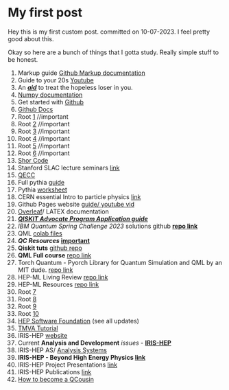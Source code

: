 # My first post

Hey this is my first custom post. committed on 10-07-2023. I feel pretty good about this.

Okay so here are a bunch of things that I gotta study. Really simple stuff to be honest. 

1. Markup guide [Github Markup documentation](https://docs.github.com/en/get-started/writing-on-github/getting-started-with-writing-and-formatting-on-github/basic-writing-and-formatting-syntax)
2. Guide to your 20s [Youtube](https://www.youtube.com/watch?v=kuEN1KbjjTE)
3. An [***aid***](https://www.youtube.com/watch?v=ObhXJ3Ivxtg&t=141s) to treat the hopeless loser in you.
4. [Numpy documentation](https://numpy.org/doc/stable/reference/routines.html)
5. Get started with [Github](https://docs.github.com/en/get-started)
6. [Github Docs](https://docs.github.com/en)
7. Root [1](https://root.cern.ch/root/htmldoc/guides/users-guide/ROOTUsersGuide.html)  //important
8. Root [2](https://root.cern.ch/root/htmldoc/guides/primer/ROOTPrimer.html)  //important
9. Root [3](https://www-f9.ijs.si/~eva/rootForBeginners/)  //important
10. Root [4](http://web.mit.edu/root_v6.12/ROOT-Primer.pdf)  //important
11. Root [5](http://physics.bu.edu/neppsr/2007/TALKS-2007/ROOT_Tutorial_Bose.pdf)  //important
12. Root [6](https://root.cern/doc/master/basic_8C.html)  //important
13. [Shor Code](https://www.slac.stanford.edu/slac/sass/talks/frederico_6-30-2010.pdf)
14. Stanford SLAC lecture seminars [link](https://www.slac.stanford.edu/slac/sass/archive.html)
15. [QECC](https://en.wikipedia.org/wiki/Quantum_error_correction)
16. Full pythia [guide](https://pythia.org/download/pdf/pythia8300.pdf)
17. Pythia [worksheet](https://pythia.org/download/pdf/worksheet8200.pdf)
18. CERN essential Intro to particle physics [link](https://indico.cern.ch/event/447008/contributions/1953687/attachments/1184942/1717323/ParticlePhysicsFOR_TEACHERS.pdf)
19. Github Pages website [guide/ youtube vid](https://www.youtube.com/watch?v=qZsgPgGdOzQ)
20. [Overleaf](https://www.overleaf.com/learn)/ LATEX documentation
21. [***QISKIT Advocate Program Application guide***](https://github.com/ronitinvecc/application-guide)
22. _IBM Quantum Spring Challenge 2023_ solutions github [**repo link**](https://github.com/ronitinvecc/ibm-quantum-challenge-spring-2023)
23. QML [colab files](https://github.com/ronitinvecc/Learn-Quantum-Machine-Learning)
24. **_QC Resources_ [important](https://github.com/ronitinvecc/Quantum-Computing-Collection-Of-Resources)**
25. **Qiskit tuts** [github repo](https://github.com/ronitinvecc/qiskit-tutorials/tree/master/tutorials)
26. **QML Full course** [repo link](https://github.com/ronitinvecc/Quantum-Machine-Learning)
27. Torch Quantum - Pyorch Library for Quantum Simulation and QML by an MIT dude. [repo link](https://github.com/ronitinvecc/torchquantum/)
28. HEP-ML Living Review [repo link](https://github.com/ronitinvecc/HEPML-LivingReview)
29. HEP-ML Resources [repo link](https://github.com/ronitinvecc/HEP-ML-Resources)
30. Root [7](https://agnieszkamucha.github.io/ParticlePhysics/Files/Tutorial-ROOT.pdf)
31. Root [8](https://indico.lip.pt/event/239/sessions/72/attachments/429/519/Root_v2.pdf)
32. Root [9](http://arpg-serv.ing2.uniroma1.it/twiki/pub/Main/TutorialRoot/SessionI.pdf)
33. Root [10](http://pprc.qmul.ac.uk/~bona/ulpg/unix-root/lecture5-6.pdf)
34. [HEP Software Foundation](https://hepsoftwarefoundation.org/) (see all updates)
35. [TMVA Tutorial](https://github.com/ronitinvecc/tmva-tutorial)
36. IRIS-HEP [website](https://iris-hep.org/grand-challenges.html)
37. Current **Analysis and Development** _issues_ - **[IRIS-HEP](https://www.youtube.com/watch?v=nDpk0tYOVlc)**
38. IRIS-HEP AS/ [Analysis Systems](https://iris-hep.org/as.html)
39. **IRIS-HEP - Beyond High Energy Physics [link](https://iris-hep.org/impact-beyond-hep.html)**
40. IRIS-HEP Project Presentations [link](https://iris-hep.org/presentations/bymonth)
41. IRIS-HEP Publications [link](https://iris-hep.org/publications/all)
42. [How to become a QCousin](https://qworld.net/wp-content/uploads/2021/03/Guidelines-for-QCousins-25.03.2021.pdf)
